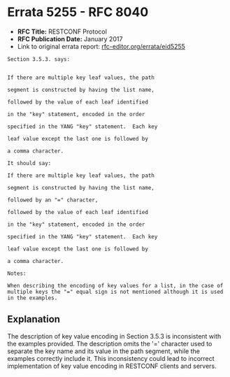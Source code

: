 # Errata 5255 - RFC 8040

- **RFC Title:** RESTCONF Protocol
- **RFC Publication Date:** January 2017
- Link to original errata report: [rfc-editor.org/errata/eid5255](https://www.rfc-editor.org/errata/eid5255)

```
Section 3.5.3. says:


If there are multiple key leaf values, the path 
segment is constructed by having the list name, 
followed by the value of each leaf identified 
in the "key" statement, encoded in the order
specified in the YANG "key" statement.  Each key 
leaf value except the last one is followed by 
a comma character.

It should say:

If there are multiple key leaf values, the path 
segment is constructed by having the list name,  
followed by an "=" character, 
followed by the value of each leaf identified 
in the "key" statement, encoded in the order
specified in the YANG "key" statement.  Each key 
leaf value except the last one is followed by 
a comma character.

Notes:

When describing the encoding of key values for a list, in the case of multiple keys the "=" equal sign is not mentioned although it is used in the examples.
```

## Explanation

The description of key value encoding in Section 3.5.3 is inconsistent with the examples provided. The description omits the '=' character used to separate the key name and its value in the path segment, while the examples correctly include it. This inconsistency could lead to incorrect implementation of key value encoding in RESTCONF clients and servers.

